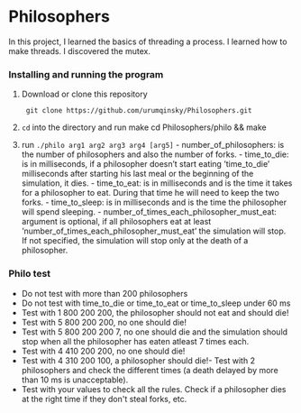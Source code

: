# Philosophers
In this project, I learned the basics of threading a process. I learned how to make threads. I discovered the mutex.

### Installing and running the program

1. Download or clone this repository

        git clone https://github.com/urumqinsky/Philosophers.git

2. `cd` into the directory and run make
        cd Philosophers/philo && make
3. run `./philo arg1 arg2 arg3 arg4 [arg5]`
        - number_of_philosophers: is the number of philosophers and also the number of forks.
        - time_to_die: is in milliseconds, if a philosopher doesn’t start eating ’time_to_die’ milliseconds after starting his last meal or the beginning of the simulation, it dies.
        - time_to_eat: is in milliseconds and is the time it takes for a philosopher to eat. During that time he will need to keep the two forks.
        - time_to_sleep: is in milliseconds and is the time the philosopher will spend sleeping.
        - number_of_times_each_philosopher_must_eat: argument is optional, if all philosophers eat at least ’number_of_times_each_philosopher_must_eat’ the simulation will stop. If not specified, the simulation will stop only at the death of a philosopher.

### Philo test
- Do not test with more than 200 philosophers
- Do not test with time_to_die or time_to_eat or time_to_sleep under 60 ms
- Test with 1 800 200 200, the philosopher should not eat and should die!
- Test with 5 800 200 200, no one should die!
- Test with 5 800 200 200 7, no one should die and the simulation should stop when all the philosopher has eaten atleast 7 times each.
- Test with 4 410 200 200, no one should die!
- Test with 4 310 200 100, a philosopher should die!- Test with 2 philosophers and check the different times (a death delayed by more than 10 ms is unacceptable).
- Test with your values to check all the rules. Check if a philosopher dies at the right time if they don't steal forks, etc.
